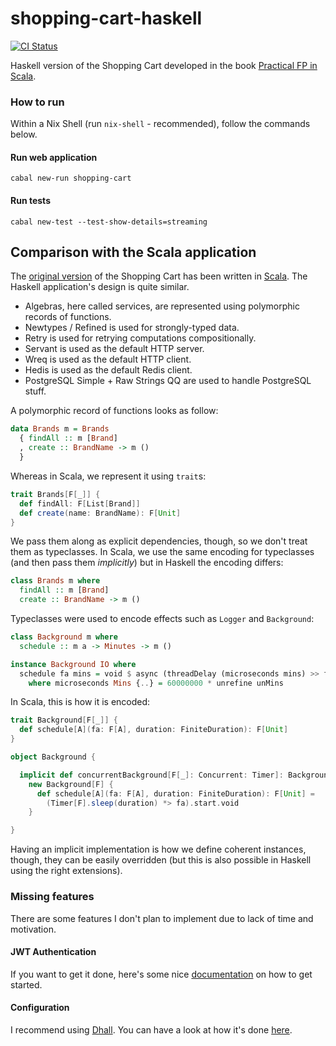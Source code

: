 shopping-cart-haskell
=====================

[![CI Status](https://github.com/gvolpe/shopping-cart-haskell/workflows/Haskell%20CI/badge.svg)](https://github.com/gvolpe/shopping-cart-haskell/actions)

Haskell version of the Shopping Cart developed in the book [Practical FP in Scala](https://leanpub.com/pfp-scala).

### How to run

Within a Nix Shell (run `nix-shell` - recommended), follow the commands below.

#### Run web application

```
cabal new-run shopping-cart
```

#### Run tests

```
cabal new-test --test-show-details=streaming
```

## Comparison with the Scala application

The [original version](https://github.com/gvolpe/pfps-shopping-cart) of the Shopping Cart has been written in [Scala](https://www.scala-lang.org/). The Haskell application's design is quite similar.

- Algebras, here called services, are represented using polymorphic records of functions.
- Newtypes / Refined is used for strongly-typed data.
- Retry is used for retrying computations compositionally.
- Servant is used as the default HTTP server.
- Wreq is used as the default HTTP client.
- Hedis is used as the default Redis client.
- PostgreSQL Simple + Raw Strings QQ are used to handle PostgreSQL stuff.

A polymorphic record of functions looks as follow:

```haskell
data Brands m = Brands
  { findAll :: m [Brand]
  , create :: BrandName -> m ()
  }
```

Whereas in Scala, we represent it using `trait`s:

```scala
trait Brands[F[_]] {
  def findAll: F[List[Brand]]
  def create(name: BrandName): F[Unit]
}
```

We pass them along as explicit dependencies, though, so we don't treat them as typeclasses. In Scala, we use the same encoding for typeclasses (and then pass them *implicitly*) but in Haskell the encoding differs:

```haskell
class Brands m where
  findAll :: m [Brand]
  create :: BrandName -> m ()
```

Typeclasses were used to encode effects such as `Logger` and `Background`:

```haskell
class Background m where
  schedule :: m a -> Minutes -> m ()

instance Background IO where
  schedule fa mins = void $ async (threadDelay (microseconds mins) >> fa)
    where microseconds Mins {..} = 60000000 * unrefine unMins
```

In Scala, this is how it is encoded:

```scala
trait Background[F[_]] {
  def schedule[A](fa: F[A], duration: FiniteDuration): F[Unit]
}

object Background {

  implicit def concurrentBackground[F[_]: Concurrent: Timer]: Background[F] =
    new Background[F] {
      def schedule[A](fa: F[A], duration: FiniteDuration): F[Unit] =
        (Timer[F].sleep(duration) *> fa).start.void
    }

}
```

Having an implicit implementation is how we define coherent instances, though, they can be easily overridden (but this is also possible in Haskell using the right extensions).

### Missing features

There are some features I don't plan to implement due to lack of time and motivation.

#### JWT Authentication

If you want to get it done, here's some nice [documentation](https://docs.servant.dev/en/stable/cookbook/jwt-and-basic-auth/JWTAndBasicAuth.html) on how to get started.

#### Configuration

I recommend using [Dhall](https://dhall-lang.org/). You can have a look at how it's done [here](https://github.com/gvolpe/musikell).

